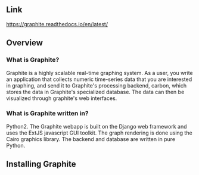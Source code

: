 ## Link

https://graphite.readthedocs.io/en/latest/



## Overview

### What is Graphite?

Graphite is a highly scalable real-time graphing system. As a user, you write an application that collects numeric time-series data that you are interested in graphing, and send it to Graphite's processing backend, carbon, which stores the data in Graphite's specialized database. The data can then be visualized through graphite's web interfaces.

### What is Graphite written in?

Python2. The Graphite webapp is built on the Django web framework and uses the ExtJS javascript GUI toolkit. The graph rendering is done using the Cairo graphics library. The backend and database are written in pure Python.

## Installing Graphite